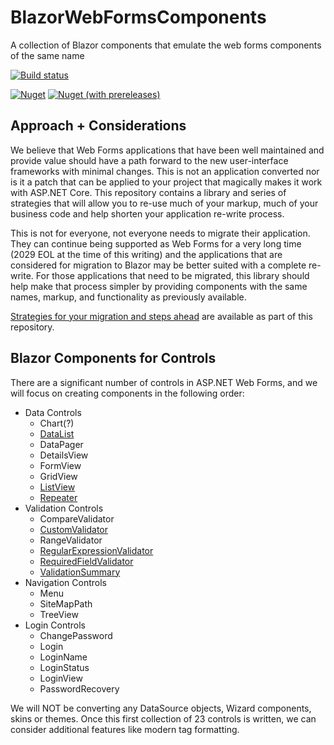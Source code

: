 # BlazorWebFormsComponents

A collection of Blazor components that emulate the web forms components of the same name

[![Build status](https://dev.azure.com/FritzAndFriends/BlazorWebFormsComponents/_apis/build/status/BlazorWebFormsComponents-.NET%20Standard-CI)](https://dev.azure.com/FritzAndFriends/BlazorWebFormsComponents/_build/latest?definitionId=14)  

[![Nuget](https://img.shields.io/nuget/v/Fritz.BlazorWebFormsComponents?color=violet)](https://www.nuget.org/packages/Fritz.BlazorWebFormsComponents/)  [![Nuget (with prereleases)](https://img.shields.io/nuget/vpre/Fritz.BlazorWebFormsComponents)](https://www.nuget.org/packages/Fritz.BlazorWebFormsComponents/)

## Approach + Considerations

We believe that Web Forms applications that have been well maintained and provide value should have a path forward to the new user-interface frameworks with minimal changes.  This is not an application converted nor is it a patch that can be applied to your project that magically makes it work with ASP<span></span>.NET Core.  This repository contains a library and series of strategies that will allow you to re-use much of your markup, much of your business code and help shorten your application re-write process.

This is not for everyone, not everyone needs to migrate their application.  They can continue being supported as Web Forms for a very long time (2029 EOL at the time of this writing) and the applications that are considered for migration to Blazor may be better suited with a complete re-write.  For those applications that need to be migrated, this library should help make that process simpler by providing components with the same names, markup, and functionality as previously available.

[Strategies for your migration and steps ahead](docs/Migration/README.md) are available as part of this repository.

## Blazor Components for Controls

There are a significant number of controls in ASP.NET Web Forms, and we will focus on creating components in the following order:

  - Data Controls
    - Chart(?)
    - [DataList](docs/DataList.md)
    - DataPager
    - DetailsView
    - FormView
    - GridView
    - [ListView](docs/ListView.md)
    - [Repeater](docs/Repeater.md)
  - Validation Controls
    - CompareValidator
    - [CustomValidator](docs/CustomValidator.md)
    - RangeValidator
    - [RegularExpressionValidator](docs/RegularExpressionValidator.md)
    - [RequiredFieldValidator](docs/RequiredFieldValidator.md)
    - [ValidationSummary](docs/ValidationSummary.md)
  - Navigation Controls
    - Menu
    - SiteMapPath
    - TreeView
  - Login Controls
    - ChangePassword
    - Login
    - LoginName
    - LoginStatus
    - LoginView
    - PasswordRecovery

We will NOT be converting any DataSource objects, Wizard components, skins or themes.  Once this first collection of 23 controls is written, we can consider additional features like modern tag formatting.
